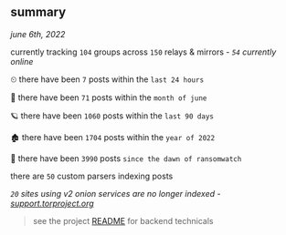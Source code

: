 
## summary
_june 6th, 2022_

currently tracking `104` groups across `150` relays & mirrors - _`54` currently online_

⏲ there have been `7` posts within the `last 24 hours`

🦈 there have been `71` posts within the `month of june`

🪐 there have been `1060` posts within the `last 90 days`

🏚 there have been `1704` posts within the `year of 2022`

🦕 there have been `3990` posts `since the dawn of ransomwatch`

there are `50` custom parsers indexing posts

_`20` sites using v2 onion services are no longer indexed - [support.torproject.org](https://support.torproject.org/onionservices/v2-deprecation/)_

> see the project [README](https://github.com/joshhighet/ransomwatch#ransomwatch--) for backend technicals
